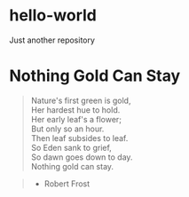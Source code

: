 # hello-world
Just another repository

# Nothing Gold Can Stay

> Nature's first green is gold,<br>
> Her hardest hue to hold.<br>
> Her early leaf's a flower;<br>
> But only so an hour.<br>
> Then leaf subsides to leaf.<br>
> So Eden sank to grief,<br>
> So dawn goes down to day.<br>
> Nothing gold can stay.<br>

> - Robert Frost
